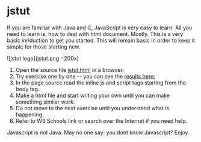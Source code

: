 # jstut
If you are familiar with Java and C, JavaScript is very easy to learn. All you need to learn is, how to deal with html document. Mostly. This is a very basic inriduction to get you started. This will remain basic in order to keep it simple for those starting new.

![jstut logo](jstut.png =200x)

1. Open the source file [jstut.html](https://github.com/raguks/jstut/blob/master/jstut.html) in a browser.
2. Try exercise one by one -- you can see the [results here:](http://raguks.github.io/jstut/jstut.html)
3. In the page source read the inline js and script tags starting from the body tag.
4. Make a html file and start writing your own until you can make something similar work.
5. Do not move to the next exercise until you understand what is happening.
6. Refer to W3 Schools link or search over the Internet if you need help.

Javascript is not Java. May no one say: you dont know Javascript? Enjoy.
